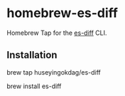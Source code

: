 # homebrew-es-diff
Homebrew Tap for the [es-diff](https://github.com/huseyingokdag/es-diff) CLI.

## Installation

brew tap huseyingokdag/es-diff

brew install es-diff
